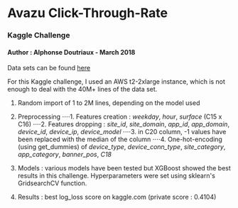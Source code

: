 

# Avazu Click-Through-Rate
### Kaggle Challenge
#### Author : Alphonse Doutriaux - March 2018

Data sets can be found [here](https://www.kaggle.com/c/avazu-ctr-prediction)

For this Kaggle challenge, I used an AWS t2-2xlarge instance, which is not enough to deal with the 40M+ lines of the data set.

1. Random import of 1 to 2M lines, depending on the model used 

2. Preprocessing
⋅⋅⋅⋅1. Features creation : *weekday*, *hour*, *surface* (C15 x C16)
⋅⋅⋅⋅2. Features dropping : *site_id*, *site_domain*, *app_id*, *app_domain*, *device_id*, *device_ip*, *device_model*
⋅⋅⋅⋅3. in C20 column, -1 values have been replaced with the median of the column
⋅⋅⋅⋅4. One-hot-encoding (using get_dummies) of *device_type*, *device_conn_type*, *site_category*, *app_category*, *banner_pos*, *C18*  

3. Models : various models have been tested but XGBoost showed the best results in this challenge. Hyperparameters were set using sklearn's GridsearchCV function.

4. Results :
best log_loss score on kaggle.com (private score : 0.4104)



